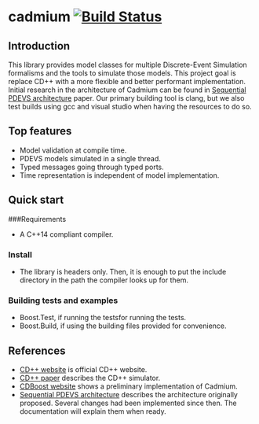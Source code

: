 # cadmium [![Build Status](https://travis-ci.org/SimulationEverywhere/cadmium.svg?branch=master)](https://travis-ci.org/SimulationEverywhere/cadmium)

## Introduction
This library provides model classes for multiple Discrete-Event Simulation formalisms and the tools to simulate those models.
This project goal is replace CD++ with a more flexible and better performant implementation. Initial research in the  architecture of Cadmium can be found in [Sequential PDEVS architecture](http://cell-devs.sce.carleton.ca/publications/2015/VNWD15/) paper. Our primary building tool is clang, but we also test builds using gcc and visual studio when having the resources to do so.

## Top features
* Model validation at compile time.
* PDEVS models simulated in a single thread.
* Typed messages going through typed ports.
* Time representation is independent of model implementation.

## Quick start
###Requirements
* A C++14 compliant compiler. 

### Install
* The library is headers only. Then, it is enough to put the include directory in the path the compiler looks up for them.

### Building tests and examples
* Boost.Test, if running the testsfor running the tests.
* Boost.Build, if using the building files provided for convenience.

## References
* [CD++ website](http://cell-devs.sce.carleton.ca/mediawiki/index.php/Main_Page) is official CD++ website.
* [CD++ paper](http://www.sce.carleton.ca/faculty/wainer/papers/spe482.pdf) describes the CD++ simulator.
* [CDBoost website](http://blincubator.com/bi_library/simulation/?gform_post_id=1390) shows a preliminary implementation of Cadmium.
* [Sequential PDEVS architecture](http://cell-devs.sce.carleton.ca/publications/2015/VNWD15/) describes the architecture originally proposed. Several changes had been implemented since then. The documentation will explain them when ready.
